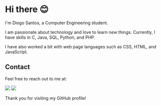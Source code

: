 # Hi there 😊

I'm Diogo Santos, a Computer Engineering student.


I am passionate about technology and love to learn new things. Currently, I have skills in C, Java, SQL, Python, and PHP.


I have also worked a bit with web page languages such as CSS, HTML, and JavaScript.

## Contact
Feel free to reach out to me at:
<!--
<a href="https://www.linkedin.com/in/luiscsantos92" target="_blank"><img src="https://img.shields.io/badge/-LinkedIn-%230077B5?style=for-the-badge&logo=linkedin&logoColor=white" target="_blank"></a>
-->
  <a href = "mailto:diogo2463@hotmail.com"><img src="https://img.shields.io/badge/-Gmail-%23333?style=for-the-badge&logo=gmail&logoColor=white" target="_blank"></a>
  <a href="https://twitter.com/DidiTugaHD" target="_blank"><img src="https://img.shields.io/badge/Twitter-blue?style=for-the-badge&logo=twitter&logoColor=white"></a>

Thank you for visiting my GitHub profile!
